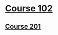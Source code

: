  # [Course 102](https://github.com/jessicaporter98/Reading-notes/tree/main/102)

 
 ## [Course 201](https://github.com/jessicaporter98/Reading-notes/tree/main/201)




 

